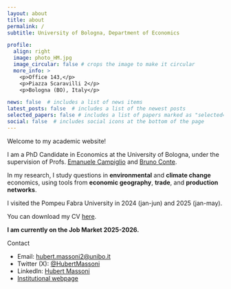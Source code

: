 ```yaml
---
layout: about
title: about
permalink: /
subtitle: University of Bologna, Department of Economics

profile:
  align: right
  image: photo_HM.jpg
  image_circular: false # crops the image to make it circular
  more_info: >
    <p>Office 143,</p>
    <p>Piazza Scaravilli 2</p>
    <p>Bologna (BO), Italy</p>

news: false  # includes a list of news items
latest_posts: false  # includes a list of the newest posts
selected_papers: false # includes a list of papers marked as "selected={true}"
social: false  # includes social icons at the bottom of the page
---
```


Welcome to my academic website! 

I am a PhD Candidate in Economics at the University of Bologna, under the supervision of Profs. [Emanuele Campiglio](https://sites.google.com/site/ecampiglio/) and [Bruno Conte](https://brunoconteleite.github.io/).

In my research, I study questions in **environmental** and **climate change** economics, using tools from **economic geography**, **trade**, and **production networks**.

I visited the Pompeu Fabra University in 2024 (jan-jun) and 2025 (jan-may).

You can download my CV <a href="https://hubertmassoni.github.io/CV_Massoni_202511.pdf">here</a>.
<br>

**I am currently on the Job Market 2025-2026.**

Contact
- Email: hubert.massoni2@unibo.it
- Twitter (X): [@HubertMassoni](https://twitter.com/HubertMassoni)
- LinkedIn: [Hubert Massoni](https://www.linkedin.com/in/hubert-massoni-a176baa9/)
- [Institutional webpage](https://www.unibo.it/sitoweb/hubert.massoni2)
